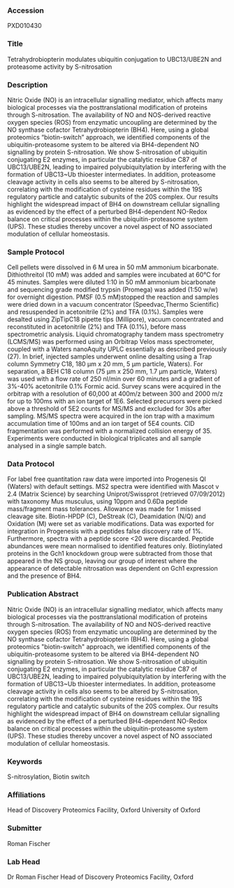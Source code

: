### Accession
PXD010430

### Title
Tetrahydrobiopterin modulates ubiquitin conjugation to UBC13/UBE2N and proteasome activity by S-nitrosation

### Description
Nitric Oxide (NO) is an intracellular signalling mediator, which affects many biological processes via the posttranslational modification of proteins through S-nitrosation. The availability of NO and NOS-derived reactive oxygen species (ROS) from enzymatic uncoupling are determined by the NO synthase cofactor Tetrahydrobiopterin (BH4). Here, using a global proteomics “biotin-switch” approach, we identified components of the ubiquitin-proteasome system to be altered via BH4-dependent NO signalling by protein S-nitrosation. We show S-nitrosation of ubiquitin conjugating E2 enzymes, in particular the catalytic residue C87 of UBC13/UBE2N, leading to impaired polyubiquitylation by interfering with the formation of UBC13~Ub thioester intermediates. In addition, proteasome cleavage activity in cells also seems to be altered by S-nitrosation, correlating with the modification of cysteine residues within the 19S regulatory particle and catalytic subunits of the 20S complex. Our results highlight the widespread impact of BH4 on downstream cellular signalling as evidenced by the effect of a perturbed BH4-dependent NO-Redox balance on critical processes within the ubiquitin-proteasome system (UPS). These studies thereby uncover a novel aspect of NO associated modulation of cellular homeostasis.

### Sample Protocol
Cell pellets were dissolved in 6 M urea in 50 mM ammonium bicarbonate. Dithiothreitol (10 mM) was added and samples were incubated at 60°C for 45 minutes. Samples were diluted 1:10 in 50 mM ammonium bicarbonate and sequencing grade modified trypsin (Promega) was added (1:50 w/w) for overnight digestion. PMSF (0.5 mM)stopped the reaction and samples were dried down in a vacuum concentrator (Speedvac,Thermo Scientific) and resuspended in acetonitrile (2%) and TFA (0.1%). Samples were desalted using ZipTipC18 pipette tips (Millipore), vacuum concentrated and reconstituted in acetonitrile (2%) and TFA (0.1%), before mass spectrometric analysis. Liquid chromatography tandem mass spectrometry (LCMS/MS) was performed using an Orbitrap Velos mass spectrometer, coupled with a Waters nanoAquity UPLC essentially as described previously (27). In brief, injected samples underwent online desalting using a Trap column Symmetry C18, 180 µm x 20 mm, 5 µm particle, Waters). For separation, a BEH C18 column (75 µm x 250 mm, 1.7 µm particle, Waters) was used with a flow rate of 250 nl/min over 60 minutes and a gradient of 3%-40% acetonitrile 0.1% Formic acid. Survey scans were acquired in the orbitrap with a resolution of 60,000 at 400m/z between 300 and 2000 m/z for up to 100ms with an ion target of 1E6. Selected precursors were picked above a threshold of 5E2 counts for MS/MS and excluded for 30s after sampling. MS/MS spectra were acquired in the ion trap with a maximum accumulation time of 100ms and an ion target of 5E4 counts. CID fragmentation was performed with a normalized collision energy of 35. Experiments were conducted in biological triplicates and all sample analysed in a single sample batch.

### Data Protocol
For label free quantitation raw data were imported into Progenesis QI (Waters) with default settings. MS2 spectra were identified with Mascot v 2.4 (Matrix Science) by searching Uniprot/Swissprot (retrieved 07/09/2012) with taxonomy Mus musculus, using 10ppm and 0.6Da peptide mass/fragment mass tolerances. Allowance was made for 1 missed cleavage site. Biotin-HPDP (C), DeStreak (C), Deamidation (N/Q) and Oxidation (M) were set as variable modifications. Data was exported for integration in Progenesis with a peptides false discovery rate of 1%. Furthermore, spectra with a peptide score <20 were discarded. Peptide abundances were mean normalised to identified features only. Biotinylated proteins in the Gch1 knockdown group were subtracted from those that appeared in the NS group, leaving our group of interest where the appearance of detectable nitrosation was dependent on Gch1 expression and the presence of BH4.

### Publication Abstract
Nitric Oxide (NO) is an intracellular signalling mediator, which affects many biological processes via the posttranslational modification of proteins through S-nitrosation. The availability of NO and NOS-derived reactive oxygen species (ROS) from enzymatic uncoupling are determined by the NO synthase cofactor Tetrahydrobiopterin (BH4). Here, using a global proteomics "biotin-switch" approach, we identified components of the ubiquitin-proteasome system to be altered via BH4-dependent NO signalling by protein S-nitrosation. We show S-nitrosation of ubiquitin conjugating E2 enzymes, in particular the catalytic residue C87 of UBC13/UBE2N, leading to impaired polyubiquitylation by interfering with the formation of UBC13~Ub thioester intermediates. In addition, proteasome cleavage activity in cells also seems to be altered by S-nitrosation, correlating with the modification of cysteine residues within the 19S regulatory particle and catalytic subunits of the 20S complex. Our results highlight the widespread impact of BH4 on downstream cellular signalling as evidenced by the effect of a perturbed BH4-dependent NO-Redox balance on critical processes within the ubiquitin-proteasome system (UPS). These studies thereby uncover a novel aspect of NO associated modulation of cellular homeostasis.

### Keywords
S-nitrosylation, Biotin switch

### Affiliations
Head of Discovery Proteomics Facility, Oxford
University of Oxford

### Submitter
Roman Fischer

### Lab Head
Dr Roman Fischer
Head of Discovery Proteomics Facility, Oxford


